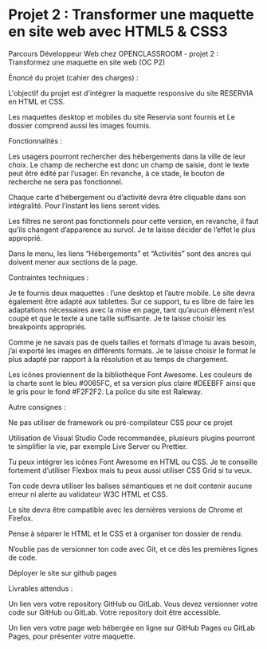 # Projet 2 : Transformer une maquette en site web avec HTML5 & CSS3

Parcours Développeur Web chez OPENCLASSROOM - projet 2 : Transformez une maquette en site web (OC P2)

Énoncé du projet (cahier des charges) :

L'objectif du projet est d'intégrer la maquette responsive du site RESERVIA en HTML et CSS.

Les maquettes desktop et mobiles du site Reservia sont fournis et Le dossier comprend aussi les images fournis.

Fonctionnalités :

Les usagers pourront rechercher des hébergements dans la ville de leur choix. Le champ de recherche est donc un champ de saisie, dont le texte peut être édité par l’usager. En revanche, à ce stade, le bouton de recherche ne sera pas fonctionnel.

Chaque carte d’hébergement ou d’activité devra être cliquable dans son intégralité. Pour l’instant les liens seront vides.

Les filtres ne seront pas fonctionnels pour cette version, en revanche, il faut qu’ils changent d’apparence au survol. Je te laisse décider de l’effet le plus approprié.

Dans le menu, les liens “Hébergements” et “Activités” sont des ancres qui doivent mener aux sections de la page.

Contraintes techniques :

Je te fournis deux maquettes : l’une desktop et l’autre mobile. Le site devra également être adapté aux tablettes. Sur ce support, tu es libre de faire les adaptations nécessaires avec la mise en page, tant qu’aucun élément n’est coupé et que le texte a une taille suffisante. Je te laisse choisir les breakpoints appropriés.

Comme je ne savais pas de quels tailles et formats d’image tu avais besoin, j’ai exporté les images en différents formats. Je te laisse choisir le format le plus adapté par rapport à la résolution et au temps de chargement.

Les icônes proviennent de la bibliothèque Font Awesome. Les couleurs de la charte sont le bleu #0065FC, et sa version plus claire #DEEBFF ainsi que le gris pour le fond #F2F2F2. La police du site est Raleway.

Autre consignes :

Ne pas utiliser de framework ou pré-compilateur CSS pour ce projet

Utilisation de Visual Studio Code recommandée, plusieurs plugins pourront te simplifier la vie, par exemple Live Server ou Prettier.

Tu peux intégrer les icônes Font Awesome en HTML ou CSS. Je te conseille fortement d’utiliser Flexbox mais tu peux aussi utiliser CSS Grid si tu veux.

Ton code devra utiliser les balises sémantiques et ne doit contenir aucune erreur ni alerte au validateur W3C HTML et CSS.

Le site devra être compatible avec les dernières versions de Chrome et Firefox.

Pense à séparer le HTML et le CSS et à organiser ton dossier de rendu.

N’oublie pas de versionner ton code avec Git, et ce dès les premières lignes de code.

Déployer le site sur github pages

Livrables attendus :

Un lien vers votre repository GitHub ou GitLab. Vous devez versionner votre code sur GitHub ou GitLab. Votre repository doit être accessible.

Un lien vers votre page web hébergée en ligne sur GitHub Pages ou GitLab Pages, pour présenter votre maquette.

